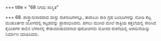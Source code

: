 +++
title = "68 ನಿಗಮ ಸಂಸ್ಥಿತ"

+++
68. ಶಾಸ್ತ್ರಾನುಸಾರವಾದ ವಾಸ್ತು ರಚನಾದಿಗಳನ್ನೂ, ತಾರಾಬಲ ರಾಶಿ ಗ್ರಹ ಬಲಾದಿಗಳನ್ನು ನೋಡಿ ಕೆಟ್ಟ  ಮುಹೂರ್ತದ ಯೋಗದಲ್ಲಿ ಕಟ್ಟಡವನ್ನು ಪ್ರಾರಂಭಿಸಿದನು. ಹಗಲು ಮುಗಿದ ಮೇಲೆ ರಾತ್ರಿಯ ಕತ್ತಲೆಯಲ್ಲಿ ಸೇರಿಸಿದ ಕೈದೀಪಗಳ ಸಾಲಿನ ಬೆಳಕಿನಲ್ಲಿ ಕೇಡುಮಾಡುವವನಾದ ಪುರೋಚನನು ಮೋಸದ ರಚನೆಯಲ್ಲಿ ಅರಮನೆಯನ್ನು ನಿರ್ಮಾಣ ಮಾಡಿಸಿದನು.